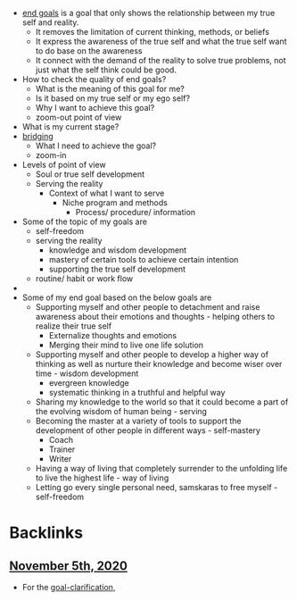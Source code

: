 - [end goals](<end goals.md>) is a goal that only shows the relationship between my true self and reality.
    - It removes the limitation of current thinking, methods, or beliefs
    - It express the awareness of the true self and what the true self want to do base on the awareness
    - It connect with the demand of the reality to solve true problems, not just what the self think could be good.
- How to check the quality of end goals?
    - What is the meaning of this goal for me?
    - Is it based on my true self or my ego self?
    - Why I want to achieve this goal?
    - zoom-out point of view
- What is my current stage?
- [bridging](<bridging.md>)
    - What I need to achieve the goal?
    - zoom-in
- Levels of point of view
    - Soul or true self development
    - Serving the reality
        - Context of what I want to serve
            - Niche program and methods
                - Process/ procedure/ information
- Some of the topic of my goals are
    - self-freedom
    - serving the reality
        - knowledge and wisdom development
        - mastery of certain tools to achieve certain intention
        - supporting the true self development
    - routine/ habit or work flow
- 
- Some of my end goal based on the below goals are
    - Supporting myself and other people to detachment and raise awareness about their emotions and thoughts - helping others to realize their true self
        - Externalize thoughts and emotions
        - Merging their mind to live one life solution
    - Supporting myself and other people to develop a higher way of thinking as well as nurture their knowledge and become wiser over time - wisdom development
        - evergreen knowledge
        - systematic thinking in a truthful and helpful way
    - Sharing my knowledge to the world so that it could become a part of the evolving wisdom of human being - serving
    - Becoming the master at a variety of tools to support the development of other people in different ways - self-mastery
        - Coach
        - Trainer
        - Writer
    - Having a way of living that completely surrender to the unfolding life to live the highest life - way of living
    - Letting go every single personal need, samskaras to free myself - self-freedom

# Backlinks
## [November 5th, 2020](<November 5th, 2020.md>)
- For the [goal-clarification](<goal-clarification.md>),

